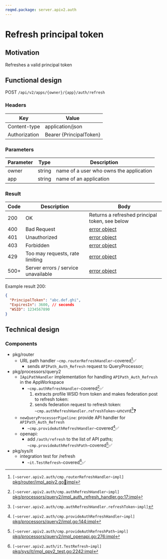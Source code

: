 ```yaml
---
reqmd.package: server.apiv2.auth
---
```

# Refresh principal token

## Motivation

Refreshes a valid principal token

## Functional design

POST `/api/v2/apps/{owner}/{app}/auth/refresh`

### Headers

| Key | Value |
| --- | --- |
| Content-type | application/json |
| Authorization | Bearer {PrincipalToken} |

### Parameters

| Parameter | Type | Description |
| --- | --- | --- |
| owner | string | name of a user who owns the application |
| app | string | name of an application |

### Result

| Code | Description | Body |
| --- | --- | --- |
| 200 | OK | Returns a refreshed principal token, see below |
| 400 | Bad Request | [error object](errors.md) |
| 401 | Unauthorized | [error object](errors.md) |
| 403 | Forbidden | [error object](errors.md) |
| 429 | Too may requests, rate limiting | [error object](errors.md) |
| 500+ | Server errors / service unavailable | [error object](errors.md) |

Example result 200:

```json
{
  "PrincipalToken": "abc.def.ghi",
  "ExpiresIn": 3600, // seconds
  "WSID": 1234567890
}
```

## Technical design

### Components

- pkg/router
  - URL path handler `~cmp.routerRefreshHandler~`covered[^1]✅
    - sends `APIPath_Auth_Refresh` request to QueryProcessor;
- pkg/processors/query2
  - `IApiPathHandler` implementation for handling `APIPath_Auth_Refresh` in the AppWorkspace
    - `~cmp.authRefreshHandler~`covered[^2]✅
      1) extracts profile WSID from token and makes federation post to refresh token:
      2) sends federation request to refresh token: `~cmp.authRefreshHandler.refreshToken~`uncvrd[^5]❓
  - `newQueryProcessorPipeline`: provide API handler for `APIPath_Auth_Refresh`
    - `~cmp.provideAuthRefreshHandler~`covered[^3]✅
  - openapi:
    - add `/auth/refresh` to the list of API paths; `~cmp.provideAuthRefreshPath~`covered[^6]✅
- pkg/sys/it
  - integration test for /refresh
    - `~it.TestRefresh~`covered[^4]✅

[^1]: `[~server.apiv2.auth/cmp.routerRefreshHandler~impl]` [pkg/router/impl_apiv2.go:100:impl](https://github.com/voedger/voedger/blob/012bab77ca6ebfa6e3dee6a15f5b292dec478ff8/pkg/router/impl_apiv2.go#L100)
[^2]: `[~server.apiv2.auth/cmp.authRefreshHandler~impl]` [pkg/processors/query2/impl_auth_refresh_handler.go:17:impl](https://github.com/voedger/voedger/blob/012bab77ca6ebfa6e3dee6a15f5b292dec478ff8/pkg/processors/query2/impl_auth_refresh_handler.go#L17)
[^3]: `[~server.apiv2.auth/cmp.provideAuthRefreshHandler~impl]` [pkg/processors/query2/impl.go:144:impl](https://github.com/voedger/voedger/blob/012bab77ca6ebfa6e3dee6a15f5b292dec478ff8/pkg/processors/query2/impl.go#L144)
[^4]: `[~server.apiv2.auth/it.TestRefresh~impl]` [pkg/sys/it/impl_qpv2_test.go:2242:impl](https://github.com/voedger/voedger/blob/012bab77ca6ebfa6e3dee6a15f5b292dec478ff8/pkg/sys/it/impl_qpv2_test.go#L2242)
[^5]: `[~server.apiv2.auth/cmp.authRefreshHandler.refreshToken~impl]`
[^6]: `[~server.apiv2.auth/cmp.provideAuthRefreshPath~impl]` [pkg/processors/query2/impl_openapi.go:276:impl](https://github.com/voedger/voedger/blob/012bab77ca6ebfa6e3dee6a15f5b292dec478ff8/pkg/processors/query2/impl_openapi.go#L276)
